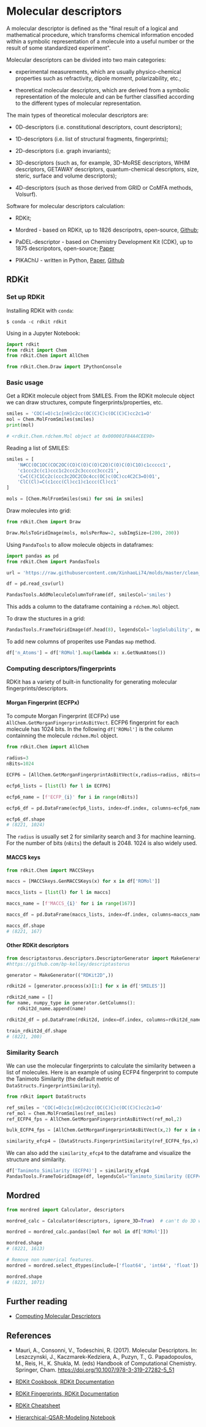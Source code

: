 # Molecular descriptors

A molecular descriptor is defined as the "final result of a logical and mathematical procedure, which transforms chemical information encoded within a symbolic representation of a molecule into a useful number or the result of some standardized experiment".

Molecular descriptors can be divided into two main categories: 

- experimental measurements, which are usually  physico-chemical properties such as refractivity, dipole moment, polarizability, etc.; 

- theoretical molecular descriptors, which are derived from a symbolic representation of the molecule and can be further classified according to the different types of molecular representation.

The main types of theoretical molecular descriptors are: 

- 0D-descriptors (i.e. constitutional descriptors, count descriptors);

- 1D-descriptors (i.e. list of structural fragments, fingerprints);

- 2D-descriptors (i.e. graph invariants);

- 3D-descriptors (such as, for example, 3D-MoRSE descriptors, WHIM descriptors, GETAWAY descriptors, quantum-chemical descriptors, size, steric, surface and volume descriptors);

- 4D-descriptors (such as those derived from GRID or CoMFA methods, Volsurf). 


Software for molecular descriptors calculation:

- RDKit;

- Mordred - based on RDKit, up to 1826 descripotrs, open-source, [Github](https://github.com/mordred-descriptor/mordred);

- PaDEL-descriptor - based on Chemistry Development Kit (CDK), up to 1875 descripotors, open-source; [Paper]( https://doi.org/10.1002/jcc.21707)

- PIKAChU - written in Python, [Paper](https://doi.org/10.1186/s13321-022-00616-5), [Github](https://github.com/BTheDragonMaster/pikachu)


## RDKit

### Set up RDKit

Installing RDKit with `conda`:

```
$ conda -c rdkit rdkit
```

Using in a Jupyter Notebook:

```python
import rdkit
from rdkit import Chem
from rdkit.Chem import AllChem

from rdkit.Chem.Draw import IPythonConsole
```


### Basic usage

Get a RDKit molecule object from SMILES. From the RDKit molecule object we can draw structures, compute fingerprints/properties, etc.

```python
smiles = 'COC(=O)c1c[nH]c2cc(OC(C)C)c(OC(C)C)cc2c1=O'
mol = Chem.MolFromSmiles(smiles)
print(mol)

# <rdkit.Chem.rdchem.Mol object at 0x000001F84A4CEE90>
```

Reading a list of SMILES:

```python
smiles = [
    'N#CC(OC1OC(COC2OC(CO)C(O)C(O)C2O)C(O)C(O)C1O)c1ccccc1',
    'c1ccc2c(c1)ccc1c2ccc2c3ccccc3ccc21',
    'C=C(C)C1Cc2c(ccc3c2OC2COc4cc(OC)c(OC)cc4C2C3=O)O1',
    'ClC(Cl)=C(c1ccc(Cl)cc1)c1ccc(Cl)cc1'
]

mols = [Chem.MolFromSmiles(smi) for smi in smiles]
```

Draw molecules into grid:

```python
from rdkit.Chem import Draw

Draw.MolsToGridImage(mols, molsPerRow=2, subImgSize=(200, 200))
```

Using `PandaTools` to allow molecule objects in dataframes:

```python
import pandas as pd
from rdkit.Chem import PandasTools

url = 'https://raw.githubusercontent.com/XinhaoLi74/molds/master/clean_data/ESOL.csv'

df = pd.read_csv(url)

PandasTools.AddMoleculeColumnToFrame(df, smilesCol='smiles')
```

This adds a column to the dataframe containing a `rdchem.Mol` object.

To draw the stuctures in a grid:

```python
PandasTools.FrameToGridImage(df.head(8), legendsCol='logSolubility', molsPerRow=4)
```

To add new columns of properites use Pandas `map` method.

```python
df['n_Atoms'] = df['ROMol'].map(lambda x: x.GetNumAtoms())
```


### Computing descriptors/fingerprints

RDKit has a variety of built-in functionality for generating molecular fingerprints/descriptors.


#### Morgan Fingerprint (ECFPx)

To compute Morgan Fingerprint (ECFPx) use `AllChem.GetMorganFingerprintAsBitVect`. ECFP6 fingerprint for each molecule has 1024 bits. In the following `df['ROMol']` is the column containning the molecule `rdchem.Mol` object.

```python
from rdkit.Chem import AllChem

radius=3
nBits=1024

ECFP6 = [AllChem.GetMorganFingerprintAsBitVect(x,radius=radius, nBits=nBits) for x in df['ROMol']]

ecfp6_lists = [list(l) for l in ECFP6]

ecfp6_name = [f'ECFP_{i}' for i in range(nBits)]

ecfp6_df = pd.DataFrame(ecfp6_lists, index=df.index, columns=ecfp6_name)

ecfp6_df.shape
# (8221, 1024)
```

The `radius` is usually set 2 for similarity search and 3 for machine learning. For the number of bits (`nBits`) the default is 2048. 1024 is also widely used.


#### MACCS keys

```python
from rdkit.Chem import MACCSkeys

maccs = [MACCSkeys.GenMACCSKeys(x) for x in df['ROMol']]

maccs_lists = [list(l) for l in maccs]

maccs_name = [f'MACCS_{i}' for i in range(167)]

maccs_df = pd.DataFrame(maccs_lists, index=df.index, columns=maccs_name)

maccs_df.shape
# (8221, 167)
```

#### Other RDKit descriptors

```python
from descriptastorus.descriptors.DescriptorGenerator import MakeGenerator
#https://github.com/bp-kelley/descriptastorus

generator = MakeGenerator(("RDKit2D",))

rdkit2d = [generator.process(x)[1:] for x in df['SMILES']]

rdkit2d_name = []
for name, numpy_type in generator.GetColumns():
    rdkit2d_name.append(name)

rdkit2d_df = pd.DataFrame(rdkit2d, index=df.index, columns=rdkit2d_name[1:])

train_rdkit2d_df.shape
# (8221, 200)
```

### Similarity Search

We can use the molecular fingerprints to calculate the similarity between a list of molecules. Here is an example of using ECFP4 fingerprint to compute the Tanimoto Similarity (the default metric of `DataStructs.FingerprintSimilarity`).

```python
from rdkit import DataStructs

ref_smiles = 'COC(=O)c1c[nH]c2cc(OC(C)C)c(OC(C)C)cc2c1=O'
ref_mol = Chem.MolFromSmiles(ref_smiles)
ref_ECFP4_fps = AllChem.GetMorganFingerprintAsBitVect(ref_mol,2)

bulk_ECFP4_fps = [AllChem.GetMorganFingerprintAsBitVect(x,2) for x in df['ROMol']]

similarity_efcp4 = [DataStructs.FingerprintSimilarity(ref_ECFP4_fps,x) for x in bulk_ECFP4_fps]
```

We can also add the `similarity_efcp4` to the dataframe and visualize the structure and similarity.

```python
df['Tanimoto_Similarity (ECFP4)'] = similarity_efcp4
PandasTools.FrameToGridImage(df, legendsCol="Tanimoto_Similarity (ECFP4)", molsPerRow=4)

```

## Mordred

```python
from mordred import Calculator, descriptors

mordred_calc = Calculator(descriptors, ignore_3D=True)  # can't do 3D without sdf or mol file

mordred = mordred_calc.pandas([mol for mol in df['ROMol']])

mordred.shape
# (8221, 1613)

# Remove non numerical features.
mordred = mordred.select_dtypes(include=['float64', 'int64', 'float'])

mordred.shape
# (8221, 1071)
```


## Further reading

- [Computing Molecular Descriptors](https://drzinph.com/computing-molecular-descriptors-intro/)


## References

- Mauri, A., Consonni, V., Todeschini, R. (2017). Molecular Descriptors. In: Leszczynski, J., Kaczmarek-Kedziera, A., Puzyn, T., G. Papadopoulos, M., Reis, H., K. Shukla, M. (eds) Handbook of Computational Chemistry. Springer, Cham. https://doi.org/10.1007/978-3-319-27282-5_51

- [RDKit Cookbook, RDKit Documentation](https://www.rdkit.org/docs/Cookbook.html)

- [RDKit Fingerprints, RDKit Documentation](https://www.rdkit.org/docs/RDKit_Book.html#additional-information-about-the-fingerprints)

- [RDKit Cheatsheet](https://xinhaoli74.github.io/posts/2020/04/RDKit-Cheatsheet/)

- [Hierarchical-QSAR-Modeling Notebook](https://github.com/XinhaoLi74/Hierarchical-QSAR-Modeling/blob/master/notebooks/descriptors.ipynb)
